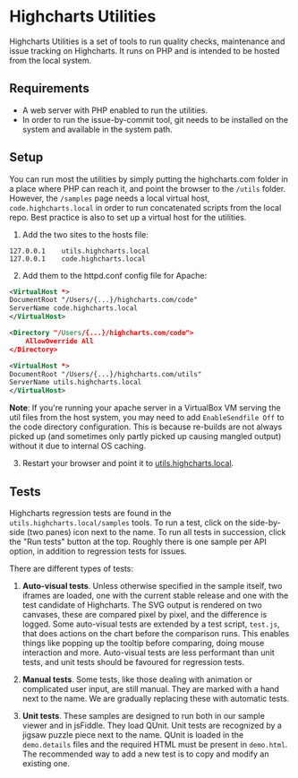 # Highcharts Utilities

Highcharts Utilities is a set of tools to run quality checks, maintenance and issue tracking on Highcharts. It runs
on PHP and is intended to be hosted from the local system.

## Requirements
* A web server with PHP enabled to run the utilities.
* In order to run the issue-by-commit tool, git needs to be installed on the system and available in the system path.

## Setup
You can run most the utilities by simply putting the highcharts.com folder in a place where PHP can reach it, and
point the browser to the `/utils` folder. However, the `/samples` page needs a local virtual host, `code.highcharts.local` in
order to run concatenated scripts from the local repo. Best practice is also to set up a virtual host for the utilities.

1. Add the two sites to the hosts file:
```
127.0.0.1    utils.highcharts.local
127.0.0.1    code.highcharts.local
```

2. Add them to the httpd.conf config file for Apache:
```xml
<VirtualHost *>
DocumentRoot "/Users/{...}/highcharts.com/code"
ServerName code.highcharts.local
</VirtualHost>
```
```xml
<Directory "/Users/{...}/highcharts.com/code">
	AllowOverride All
</Directory>
```
```xml
<VirtualHost *>
DocumentRoot "/Users/{...}/highcharts.com/utils"
ServerName utils.highcharts.local
</VirtualHost>
```

**Note**: If you're running your apache server in a VirtualBox VM serving the util files from the host system, you may need to add `EnableSendfile Off` to the code directory configuration. This is because re-builds are not always picked up (and sometimes only partly picked up causing mangled output) without it due to internal OS caching.  

3. Restart your browser and point it to <a href="http://utils.highcharts.local">utils.highcharts.local</a>.

## Tests
Highcharts regression tests are found in the `utils.highcharts.local/samples` tools. To run a test, click on the side-by-side
(two panes) icon next to the name. To run all tests in succession, click the "Run tests" button at the top. Roughly there
is one sample per API option, in addition to regression tests for issues. 

There are different
types of tests:

1. **Auto-visual tests**. Unless otherwise specified in the sample itself, two iframes are loaded, one with the current stable release
and one with the test candidate of Highcharts. The SVG output is rendered on two canvases, these are compared pixel by pixel,
and the difference is logged. Some auto-visual tests are extended by a test script, `test.js`, that does actions on the chart 
before the comparison runs. This enables things like popping up the tooltip before comparing, doing mouse interaction and more. 
Auto-visual tests are less performant than unit tests, and unit tests should be favoured for regression tests.

2. **Manual tests**. Some tests, like those dealing with animation or complicated user input, are still manual. They are marked with
a hand next to the name. We are gradually replacing these with automatic tests.

3. **Unit tests**. These samples are designed to run both in our sample viewer and in jsFiddle. They load QUnit. Unit tests are recognized
by a jigsaw puzzle piece next to the name. QUnit is loaded in the `demo.details` files and the required HTML must be present in `demo.html`.
The recommended way to add a new test is to copy and modify an existing one. 

